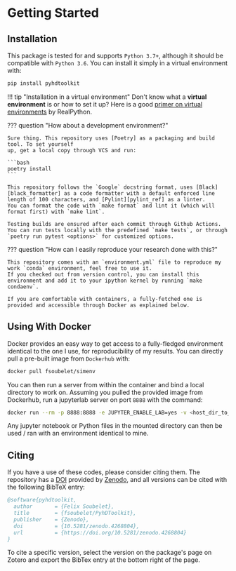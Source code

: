 # Getting Started

## Installation

This package is tested for and supports `Python 3.7+`, although it should be compatible with `Python 3.6`.
You can install it simply in a virtual environment with:

```bash
pip install pyhdtoolkit
```

!!! tip "Installation in a virtual environment"
    Don't know what a **virtual environment** is or how to set it up? Here is a good
    [primer on virtual environments][virtual_env_primer] by RealPython.

??? question "How about a development environment?"

    Sure thing. This repository uses [Poetry] as a packaging and build tool. To set yourself 
    up, get a local copy through VCS and run:
    
    ```bash
    poetry install
    ```
    
    This repository follows the `Google` docstring format, uses [Black][black_formatter] as a code formatter with a default enforced line length of 100 characters, and [Pylint][pylint_ref] as a linter.
    You can format the code with `make format` and lint it (which will format first) with `make lint`.
    
    Testing builds are ensured after each commit through Github Actions.
    You can run tests locally with the predefined `make tests`, or through `poetry run pytest <options>` for customized options.

??? question "How can I easily reproduce your research done with this?"

    This repository comes with an `environment.yml` file to reproduce my work `conda` environment, feel free to use it.
    If you checked out from version control, you can install this environment and add it to your ipython kernel by running `make condaenv`.
    
    If you are comfortable with containers, a fully-fetched one is provided and accessible through Docker as explained below. 

## Using With Docker

Docker provides an easy way to get access to a fully-fledged environment identical to the one I use, for reproducibility of my results.
You can directly pull a pre-built image from `Dockerhub` with:
```bash
docker pull fsoubelet/simenv
```

You can then run a server from within the container and bind a local directory to work on.
Assuming you pulled the provided image from Dockerhub, run a jupyterlab server on port `8888` with the command:
```bash
docker run --rm -p 8888:8888 -e JUPYTER_ENABLE_LAB=yes -v <host_dir_to_mount>:/home/jovyan/work fsoubelet/simenv
```

Any jupyter notebook or Python files in the mounted directory can then be used / ran with an environment identical to mine.

## Citing

If you have a use of these codes, please consider citing them.
The repository has a [DOI] provided by [Zenodo], and all versions can be cited with the following BibTeX entry:
```bibtex
@software{pyhdtoolkit,
  author       = {Felix Soubelet},
  title        = {fsoubelet/PyhDToolkit},
  publisher    = {Zenodo},
  doi          = {10.5281/zenodo.4268804},
  url          = {https://doi.org/10.5281/zenodo.4268804}
}
```

To cite a specific version, select the version on the package's page on Zotero and export the BibTex entry at the bottom right of the page.

[virtual_env_primer]: https://realpython.com/python-virtual-environments-a-primer/
[black_formatter]: https://github.com/psf/black
[Docker]: https://www.docker.com/
[gitflow_ref]: https://www.atlassian.com/git/tutorials/comparing-workflows/gitflow-workflow
[pip]: https://pip.pypa.io/en/stable/
[Poetry]: https://python-poetry.org/
[pylint_ref]: https://www.pylint.org/
[DOI]: https://zenodo.org/badge/latestdoi/227081702
[Zenodo]: https://zenodo.org
